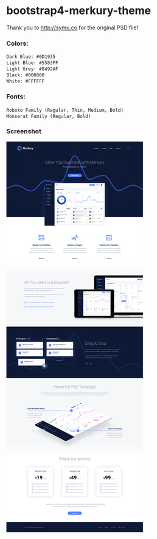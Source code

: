 # bootstrap4-merkury-theme

Thank you to http://symu.co for the original PSD file!

### Colors:
```
Dark Blue: #0D1935
Light Blue: #5583FF
Light Grey: #8492AF
Black: #000000
White: #FFFFFF
```

### Fonts:
```
Roboto Family (Regular, Thin, Medium, Bold)
Monserat Family (Regular, Bold)
```

### Screenshot

![Merkury Theme Screenshot](merkury-theme/assets/img/screenshot-bootstrap4-merkury-theme.png)